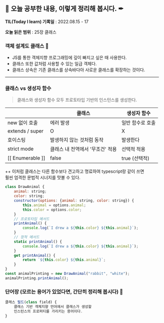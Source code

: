 ## 📕 오늘 공부한 내용, 이렇게 정리해 봅시다. ✒

**TIL(Today I learn) 기록일** : 2022.08.15 - 17

**오늘 읽은 범위** : 25장 클래스

### 객체 설계도 클래스 📑

- JS를 통한 객체지향 프로그래밍에 깊이 빠지고 싶은 때 사용한다.
- 클래스 또한 값처럼 사용할 수 있는 일급 객체다.
- 클래스 상속은 기존 클래스를 상속바다아 사로운 클래스를 확장하는 것이다.

---

### 클래스 vs 생성자 함수

> 클래스와 생성자 함수 모두 프로토타입 기반의 인스턴스를 생성한다.

|  | 클래스 | 생성자 함수 |
|----|----|----|
| new 없이 호출 | 에러 발생 | 일반 함수로 호출 |
| extends / super | O | X |
| 호이스팅 | 발생하지 않는 것처럼 동작 | 발생한다 |
| strict mode | 클래스 내 전역에서 '무조건' 적용 | 선택적 적용 |
| [[ Enumerable ]] | false | true (선택적) |

++ 이처럼 클래스는 다른 함수보다 견고하고 명료하여 typescript랑 같이 쓰면</br>
훨씬 엄격한 문법적 시너지를 맛볼 수 있다.

```js
class DrawAnimal {
    animal: string;
    color: string;
    constructor(options: {animal: string, color: string}) {
        this.animal = options.animal;
        this.color = options.color;
    }
    // 프로토타입 메서드
    printAnimal() {
        console.log(`I drew a ${this.color} ${this.animal}`);
    }
    // 정적 메서드
    static printAnimal() {
        console.log(`I drew a ${this.color} ${this.animal}`);
    }
    get printAnimal() {
        return `${this.color} ${this.animal}`;
    }
}
const animalPrinting = new DrawAnimal("rabbit", "white");
animalPrinting.printAnimal();
```

### 단어장 (모르는 용어가 있었다면, 간단히 정리해 봅시다) 🔖
```js
클래스 필드(class field) {
    클래스 기반 객체지향 언어에서 클래스가 생성할
    인스턴스의 프로퍼티를 가리키는 용어이다.
}
```
